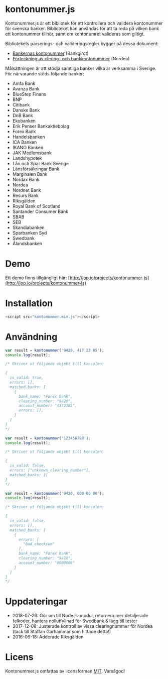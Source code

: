 # kontonummer.js
Kontonummer.js är ett bibliotek för att kontrollera och validera kontonummer för svenska banker. Biblioteket kan användas för att ta reda på vilken bank ett kontonummer tillhör, samt om kontonumret valideras som giltigt.

Bibliotekets parserings- och valideringsregler bygger på dessa dokument:
* [Bankernas kontonummer](http://www.autogiro.se/globalassets/dokument/anvandarmanualer/bankernaskontonummeruppbyggnad_anvandarmanual_sv.pdf) (Bankgirot)
* [Förteckning av clering- och bankkontonummer](https://www.nordea.se/Images/39-112644/F%C3%B6rteckning%20clearing-%20och%20bankkontonummer.pdf) (Nordea)

Målsättningen är att stödja samtliga banker vilka är verksamma i Sverige. För närvarande stöds följande banker:
* Amfa Bank
* Avanza Bank
* BlueStep Finans
* BNP
* Citibank
* Danske Bank
* DnB Bank
* Ekobanken
* Erik Penser Bankaktiebolag
* Forex Bank
* Handelsbanken
* ICA Banken
* IKANO Banken
* JAK Medlemsbank
* Landshypotek
* Lån och Spar Bank Sverige
* Länsförsäkringar Bank
* Marginalen Bank
* Nordax Bank
* Nordea
* Nordnet Bank
* Resurs Bank
* Riksgälden
* Royal Bank of Scotland
* Santander Consumer Bank
* SBAB
* SEB
* Skandiabanken
* Sparbanken Syd
* Swedbank
* Ålandsbanken

# Demo
Ett demo finns tillgängligt här: [http://jop.io/projects/kontonummer-js](http://jop.io/projects/kontonummer-js)

# Installation
```javascript
<script src="kontonummer.min.js"></script>
```

# Användning
```javascript
var result = kontonummer('9420, 417 23 85');
console.log(result);

/* Skriver ut följande objekt till konsolen:

{
  is_valid: true,
  errors: [],
  matched_banks: [
    {
      bank_name: "Forex Bank",
      clearing_number: "9420",
      account_number: "4172385",
      errors: [],
    }
  ]
}
*/
```
```javascript
var result = kontonummer('123456789');
console.log(result);

/* Skriver ut följande objekt till konsolen:

{
  is_valid: false,
  errors: ["unknown_clearing_number"],
  matched_banks: []
}
*/
```
```javascript
var result = kontonummer('9420, 000 00 00');
console.log(result);

/* Skriver ut följande objekt till konsolen:

{
  is_valid: false,
  errors: [],
  matched_banks: [
    {
      errors: [
        "bad_checksum"
      ],
      bank_name: "Forex Bank",
      clearing_number: "9420",
      account_number: "0000000"
    }
  ]
}
*/
```

# Uppdateringar
* 2018-07-26: Gör om till Node.js-modul, returnera mer detaljerade felkoder, hantera nollutfyllnad för Swedbank & lägg till tester
* 2017-12-08: Justerade kontroll av vissa clearingnummer för Nordea (tack till Staffan Garhammar som hittade detta!)
* 2016-06-18: Adderade Riksgälden

# Licens
Kontonummer.js omfattas av licensformen [MIT](https://opensource.org/licenses/MIT "The MIT License"). Varsågod!

